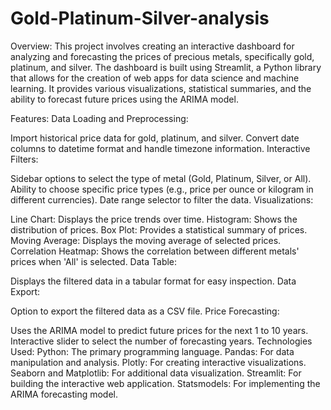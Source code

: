 # Gold-Platinum-Silver-analysis

Overview:
This project involves creating an interactive dashboard for analyzing and forecasting the prices of precious metals, specifically gold, platinum, and silver. The dashboard is built using Streamlit, a Python library that allows for the creation of web apps for data science and machine learning. It provides various visualizations, statistical summaries, and the ability to forecast future prices using the ARIMA model.

Features:
Data Loading and Preprocessing:

Import historical price data for gold, platinum, and silver.
Convert date columns to datetime format and handle timezone information.
Interactive Filters:

Sidebar options to select the type of metal (Gold, Platinum, Silver, or All).
Ability to choose specific price types (e.g., price per ounce or kilogram in different currencies).
Date range selector to filter the data.
Visualizations:

Line Chart: Displays the price trends over time.
Histogram: Shows the distribution of prices.
Box Plot: Provides a statistical summary of prices.
Moving Average: Displays the moving average of selected prices.
Correlation Heatmap: Shows the correlation between different metals' prices when 'All' is selected.
Data Table:

Displays the filtered data in a tabular format for easy inspection.
Data Export:

Option to export the filtered data as a CSV file.
Price Forecasting:

Uses the ARIMA model to predict future prices for the next 1 to 10 years.
Interactive slider to select the number of forecasting years.
Technologies Used:
Python: The primary programming language.
Pandas: For data manipulation and analysis.
Plotly: For creating interactive visualizations.
Seaborn and Matplotlib: For additional data visualization.
Streamlit: For building the interactive web application.
Statsmodels: For implementing the ARIMA forecasting model.
